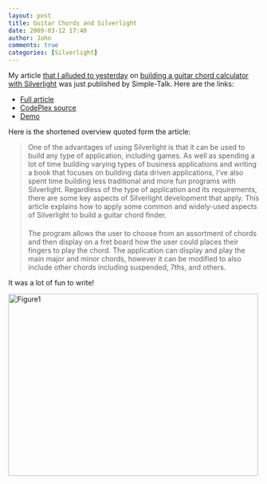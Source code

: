 ```yaml
---
layout: post
title: Guitar Chords and Silverlight
date: 2009-03-12 17:40
author: John
comments: true
categories: [Silverlight]
---
```

<p>My article <a href="/silverlight/silverlight-chord-finder/">that I alluded to yesterday</a> on <a href="http://www.simple-talk.com/dotnet/.net-framework/using-silverlight-to-build-a-guitar-chord-calculator/">building a guitar chord calculator with Silverlight</a> was just published by Simple-Talk. Here are the links:</p>  <ul>   <li><a href="http://www.simple-talk.com/dotnet/.net-framework/using-silverlight-to-build-a-guitar-chord-calculator/">Full article</a></li>    <li><a href="http://silverlightchordcalc.codeplex.com/">CodePlex source</a></li>    <li><a href="/wp-content/uploads/demos/chordcalc/demo.html">Demo</a></li> </ul>  <p> Here is the shortened overview quoted form the article:</p>  <blockquote>   <p>One of the advantages of using Silverlight is that it can be used to build any type of application, including games. As well as spending a lot of time building varying types of business applications and writing a book that focuses on building data driven applications, I’ve also spent time building less traditional and more fun programs with Silverlight. Regardless of the type of application and its requirements, there are some key aspects of Silverlight development that apply. This article explains how to apply some common and widely-used aspects of Silverlight to build a guitar chord finder. </p>    <h4></h4>    <p>The program allows the user to choose from an assortment of chords and then display on a fret board how the user could places their fingers to play the chord. The application can display and play the main major and minor chords, however it can be modified to also include other chords including suspended, 7ths, and others. </p> </blockquote>  <p>It was a lot of fun to write!</p>  <p><img style="border-bottom: 0px; border-left: 0px; display: inline; border-top: 0px; border-right: 0px" title="Figure1" border="0" alt="Figure1" src="/wp-content/uploads/files/media/image/WindowsLiveWriter/GuitarChordsandSilverlight_F893/Figure1_3.png" width="501" height="365" /></p>

